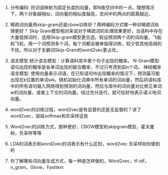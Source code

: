 1. 分布编码: 将词语映射为固定长度的向量，即N维空间中的一点。理想情况下，两个对象越相似，词向量的相似度越高，空间中的两点的距离越近。

2. 稀疏词向量用skip-gram还是cbow训练好？两种编码方式哪一种对稀疏词处理更好？
     Skip Gram模型相对来说对于稀疏词的处理效果更好，当语料中存在大量低频词时，选用Skip-gram模型更合适。假设预测两个词的词向量，飞船和飞机，用一个词预测多个词，每个词都会被单独得训练，较少受其他高频的干扰。所以对于生僻词Skip-Gram的word2vec更占优。
     
     
     
3. 语言模型
  统计语言模型：计算语料库中某个句子出现的概率。
  N-Gram模型: 语句出现的概率是各单词出现的联合概率，不过只考虑到前n个词。
  神经概率语言模型: 使用向量表示词语，在已知语句W出现概率的情况下，预测最可能出现在k位置的单词wk。随机初始化词典中所有单词的词向量，然后将语料库中的所有语句输入网络得到预测的词向量，然后与库中的词向量对比修正单词w的词向量，或者上下文的词向量。经过充分迭代，就可较好地表示语义地词向量。

  

4. word2vec的训练过程，word2vec是有监督的还是无监督的？讲了word2vec，层级softmax和负采样这些

5. Word2vec的训练方式，那种更好，CBOW模型和skipgram模型，霍夫曼树，负采样等等

6. LDA的词表示和word2vec的词表示有什么区别，word2vec 负采样如何做到的

7. 你了解哪些词向量生成方式，每一种是怎样做的，Word2vec，tf-idf，n_gram，Glove，Fasttext
